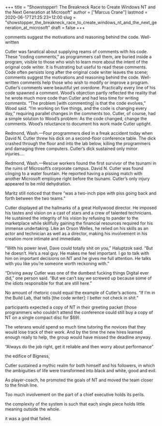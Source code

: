 +++
title = "Showstopper!: The Breakneck Race to Create Windows NT and the Next Generation at Microsoft"
author = ["Marcus Crane"]
lastmod = 2020-06-17T21:25:23+12:00
slug = "showstopper_the_breakneck_race_to_create_windows_nt_and_the_next_generation_at_microsoft"
draft = false
+++

comments suggest the motivations and reasoning behind the code. Well-written

Cutler was fanatical about supplying reams of comments with his code. These “coding comments,” as programmers call them, are buried inside a program, visible to those who wish to learn more about the intent of the original code writer. It is frustrating but useful to read these comments. Code often persists long after the original code writer leaves the scene; comments suggest the motivations and reasoning behind the code. Well-written comments help those who wish to modify or improve a program. Cutler’s comments were beautiful yet overdone. Practically every line of his code spawned a comment. Wood’s objection partly reflected the reality that he wrote much more code than Cutler and had less time for writing comments. “The problem [with commenting] is that the code evolves,” Wood said. “I’m working on five things, and the code is changing every day,” requiring parallel changes in the comments too. Cutler, of course, had a simple solution to Wood’s problem: As the code changed, change the comments. Wood’s reluctance to document his work made Cutler uptight.

Redmond, Wash.—Four programmers died in a freak accident today when David N. Cutler threw his dick on a second-floor conference table. The dick crashed through the floor and into the lab below, killing the programmers and damaging three computers. Cutler’s dick sustained only minor injuries….

Redmond, Wash.—Rescue workers found the first survivor of the tsunami in the ruins of Microsoft’s corporate campus. David N. Cutler was found clinging to a water fountain. He reported having a pissing match with another Microsoft employee right before the tsunami. Cutler’s only injury appeared to be mild dehydration.

Maritz still noticed that there “was a two-inch pipe with piss going back and forth between the two teams.”

Cutler displayed all the hallmarks of a great Hollywood director. He imposed his tastes and vision on a cast of stars and a crew of talented technicians. He sustained the integrity of his vision by refusing to pander to the marketplace while skillfully gaining the financial resources required for his immense undertaking. Like an Orson Welles, he relied on his skills as an actor and technician as well as a director, making his involvement in his creation more intimate and immediate.

“With his power level, Dave could totally shit on you,” Haluptzok said. “But he doesn’t. He’s a real guy. He makes me feel important. I go to talk with him on important decisions on NT and he gives me full attention. He talks with you like you’re someone worth reckoning with.”

“Driving away Cutler was one of the dumbest fucking things Digital ever did,” one person said. “But we can’t say we screwed up because some of the idiots responsible for that are still here.”

No amount of rhetoric could equal the example of Cutler’s actions. “If I’m in the Build Lab, that tells [the code writer]: I better not check in shit.”

participants expected a copy of NT in their greeting packet (those programmers who couldn’t attend the conference could still buy a copy of NT on a single compact disc for $69).

The veterans would spend so much time tutoring the novices that they would lose track of their work. And by the time the new hires learned enough really to help, the group would have missed the deadline anyway.

“Always do the job right, get it reliable and then worry about performance”

the edifice of Bigness,

Cutler sustained a mythic realm for both himself and his followers, in which the ambiguities of life were transformed into black and white, good and evil.

As player-coach, he promoted the goals of NT and moved the team closer to the finish line.

Too much involvement on the part of a chief executive holds its perils.

the complexity of the system is such that each single piece holds little meaning outside the whole.

it was a god that failed.

